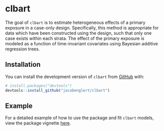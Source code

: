 
<!-- README.md is generated from README.Rmd. Please edit that file -->

# clbart

The goal of `clbart` is to estimate heterogeneous effects of a primary
exposure in a case-only design. Specifically, this method is appropriate
for data which have been constructed using the design, such that only
one case exists within each strata. The effect of the primary exposure
is modeled as a function of time-invariant covariates using Bayesian
additive regression trees.

## Installation

You can install the development version of `clbart` from
[GitHub](https://github.com/) with:

``` r
# install.packages("devtools")
devtools::install_github("jacobenglert/clbart")
```

## Example

For a detailed example of how to use the package and fit `clbart`
models, view the package vignette
[here](https://github.com/jacobenglert/clbart/vignettes/clbart.pdf).
